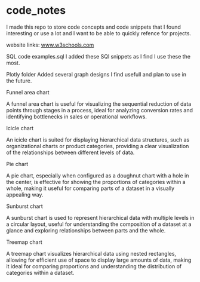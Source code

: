 # code_notes
I made this repo to store code concepts and code snippets that I found interesting or use a lot and I want to be able to quickly refence for projects.

website links:
www.w3schools.com

SQL code examples.sql
I added these SQl snippets as I find I use these the most. 

Plotly folder
Added several graph designs I find usefull and plan to use in the future.

Funnel area chart

A funnel area chart is useful for visualizing the sequential reduction of data points through stages in a process, ideal for analyzing conversion rates and identifying bottlenecks in sales or operational workflows.

Icicle chart

An icicle chart is suited for displaying hierarchical data structures, such as organizational charts or product categories, providing a clear visualization of the relationships between different levels of data.

Pie chart

A pie chart, especially when configured as a doughnut chart with a hole in the center, is effective for showing the proportions of categories within a whole, making it useful for comparing parts of a dataset in a visually appealing way.

Sunburst chart

A sunburst chart is used to represent hierarchical data with multiple levels in a circular layout, useful for understanding the composition of a dataset at a glance and exploring relationships between parts and the whole.

Treemap chart

A treemap chart visualizes hierarchical data using nested rectangles, allowing for efficient use of space to display large amounts of data, making it ideal for comparing proportions and understanding the distribution of categories within a dataset.
